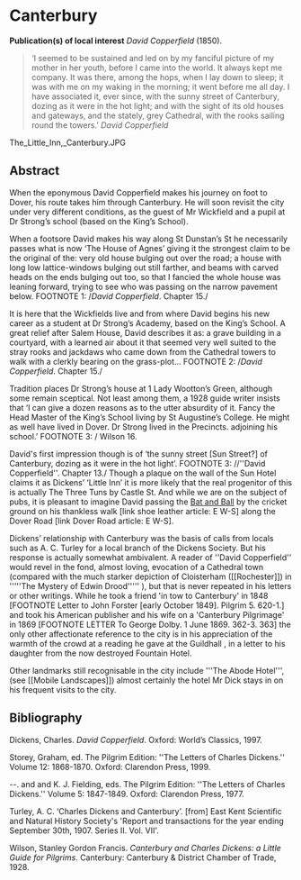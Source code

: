 # Canterbury

**Publication(s) of local interest** _David Copperfield_ (1850).

>‘I seemed to be sustained and led on by my fanciful picture of my mother in her youth, before I came into the world. It always kept me company. It was there, among the hops, when I lay down to sleep; it was with me on my waking in the morning; it went before me all day. I have associated it, ever since, with the sunny street of Canterbury, dozing as it were in the hot light; and with the sight of its old houses and gateways, and the stately, grey Cathedral, with the rooks sailing round the towers.’ 
_David Copperfield_

The_Little_Inn,_Canterbury.JPG

## Abstract
When the eponymous David Copperfield makes his journey on foot to Dover, his route takes him through Canterbury. He will soon revisit the city under very different conditions, as the guest of Mr Wickfield and a pupil at Dr Strong’s school (based on the King’s School).


When a footsore David makes his way along St Dunstan’s St he necessarily passes what is now ‘The House of Agnes’ giving it the strongest claim to be the original of the:
very old house bulging out over the road; a house with long low lattice-windows bulging out still farther, and beams with carved heads on the ends bulging out too, so that I fancied the whole house was leaning forward, trying to see who was passing on the narrow pavement below. FOOTNOTE 1: /_David Copperfield_. Chapter 15./
  
It is here that the Wickfields live and from where David begins his new career as a student at Dr Strong’s Academy, based on the King’s School. A great relief after Salem House, David describes it as:
a grave building in a courtyard, with a learned air about it that seemed very well suited to the stray rooks and jackdaws who came down from the Cathedral towers to walk with a clerkly bearing on the grass-plot… FOOTNOTE 2: /_David Copperfield_. Chapter 15./

Tradition places Dr Strong’s house at 1 Lady Wootton’s Green, although some remain sceptical. Not least among them, a 1928 guide writer insists that ‘I can give a dozen reasons as to the utter absurdity of it. Fancy the Head Master of the King’s School living by St Augustine’s College. He might as well have lived in Dover. Dr Strong lived in the Precincts. adjoining his school.’ FOOTNOTE 3: / Wilson 16.

David's first impression though is of ‘the sunny street [Sun Street?] of Canterbury, dozing as it were in the hot light’. FOOTNOTE 3: //''David Copperfield''. Chapter 13./ Though a plaque on the wall of the Sun Hotel claims it as Dickens’ ‘Little Inn’ it is more likely that the real progenitor of this is actually The Three Tuns by Castle St. And while we are on the subject of pubs, it is pleasant to imagine David passing the [Bat and Ball](http://www.dover-kent.com/Bat-and-Ball-Canterbury.html) by the cricket ground on his thankless walk [link shoe leather article: E W-S] along the Dover Road [link Dover Road article: E W-S].
 
Dickens’ relationship with Canterbury was the basis of calls from locals such as A. C. Turley for a local branch of the Dickens Society. But his response is actually somewhat ambivalent. A reader of ''David Copperfield'' would revel in the fond, almost loving, evocation of a Cathedral town (compared with the much starker depiction of Cloisterham ([[Rochester]]) in '''''The Mystery of Edwin Drood''''' ), but that is never repeated in his letters or other writings. While he took a friend 'in tow to Canterbury' in 1848 [FOOTNOTE Letter to John Forster [early October 1849]. Pilgrim 5. 620-1.] and took his American publisher and his wife on a 'Canterbury Pilgrimage' in 1869 [FOOTNOTE LETTER To George Dolby. 1 June 1869. 362-3. 363] the only other affectionate reference to the city is in his appreciation of the warmth of the crowd at a reading he gave at the Guildhall , in a letter to his daughter from the now destroyed Fountain Hotel.
 
Other landmarks still recognisable in the city include '''The Abode Hotel''', (see [[Mobile Landscapes]]) almost certainly the hotel Mr Dick stays in on his frequent visits to the city.

## Bibliography

Dickens, Charles. _David Copperfield_. Oxford: World’s Classics, 1997.

Storey, Graham, ed. The Pilgrim Edition: ''The Letters of Charles Dickens.'' Volume 12: 1868-1870. Oxford: Clarendon Press, 1999.

--. and and K. J. Fielding, eds. The Pilgrim Edition: ''The Letters of Charles Dickens.'' Volume 5: 1847-1849. Oxford: Clarendon Press, 1977.

Turley, A. C. ‘Charles Dickens and Canterbury’. [from] East Kent Scientific and Natural History Society's 'Report and transactions for the year ending September 30th, 1907. Series II. Vol. VII'.

Wilson, Stanley Gordon Francis. _Canterbury and Charles Dickens: a Little Guide for Pilgrims_. Canterbury: Canterbury & District Chamber of Trade, 1928.
